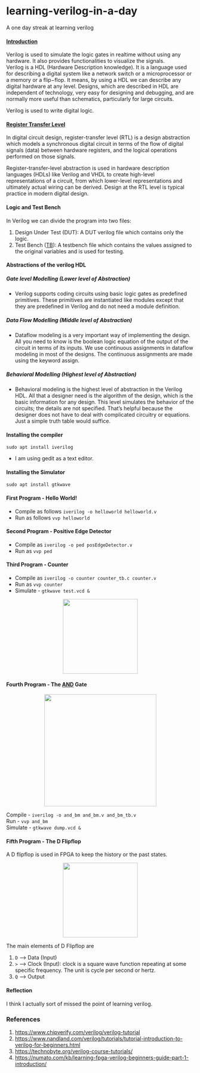 # learning-verilog-in-a-day
A one day streak at learning verilog

#### [Introduction](https://www.tutorialspoint.com/vlsi_design/vlsi_design_verilog_introduction.htm#:~:text=Verilog%20is%20a%20HARDWARE%20DESCRIPTION,digital%20hardware%20at%20any%20level.)
Verilog is used to simulate the logic gates in realtime without using any hardware. It also provides functionalities to visualize the signals.\
Verilog is a HDL (Hardware Description knowledge). It is a language used for describing a digital system like a network switch or a microprocessor or a memory or a flip−flop. It means, by using a HDL we can describe any digital hardware at any level. Designs, which are described in HDL are independent of technology, very easy for designing and debugging, and are normally more useful than schematics, particularly for large circuits.

Verilog is used to write digital logic.

#### [Register Transfer Level](https://en.wikipedia.org/wiki/Register-transfer_level) 
In digital circuit design, register-transfer level (RTL) is a design abstraction which models a synchronous digital circuit in terms of the flow of digital signals (data) between hardware registers, and the logical operations performed on those signals.

Register-transfer-level abstraction is used in hardware description languages (HDLs) like Verilog and VHDL to create high-level representations of a circuit, from which lower-level representations and ultimately actual wiring can be derived. Design at the RTL level is typical practice in modern digital design.

#### Logic and Test Bench
In Verilog we can divide the program into two files: 
1. Design Under Test (DUT): A DUT verilog file which contains only the logic.
2. Test Bench ([TB](https://technobyte.org/testbench-in-verilog/)): A testbench file which contains the values assigned to the original variables and is used for testing.

#### Abstractions of the verilog HDL

##### Gate level Modelling (Lower level of Abstraction)
- Verilog supports coding circuits using basic logic gates as predefined primitives. These primitives are instantiated like modules except that they are predefined in Verilog and do not need a module definition.

##### Data Flow Modelling (Middle level of Abstraction)
- Dataflow modeling is a very important way of implementing the design. All you need to know is the boolean logic equation of the output of the circuit in terms of its inputs. We use continuous assignments in dataflow modeling in most of the designs. The continuous assignments are made using the keyword assign.

##### Behavioral Modelling (Highest level of Abstraction)
- Behavioral modeling is the highest level of abstraction in the Verilog HDL. All that a designer need is the algorithm of the design, which is the basic information for any design. This level simulates the behavior of the circuits; the details are not specified. That’s helpful because the designer does not have to deal with complicated circuitry or equations. Just a simple truth table would suffice.

#### Installing the compiler

```sudo apt install iverilog```
- I am using gedit as a text editor.

#### Installing the Simulator
```sudo apt install gtkwave```

#### First Program - Hello World!
- Compile as follows
```iverilog -o helloworld helloworld.v```
- Run as follows
```vvp helloworld```

#### Second Program - Positive Edge Detector
- Compile as ```iverilog -o ped posEdgeDetector.v```
- Run as ```vvp ped```

#### Third Program - Counter
- Compile as ```iverilog -o counter counter_tb.c counter.v```
- Run as ```vvp counter```
- Simulate - ```gtkwave test.vcd &```
<p align="center">
  <img src="https://github.com/Pruthvi-Sanghavi/learning-verilog-in-a-day/blob/main/results/counter.png" height="200 px">
</p>

#### Fourth Program - The [AND](https://technobyte.org/verilog-and-gate/) Gate
<p align="center">
  <img src="https://github.com/Pruthvi-Sanghavi/learning-verilog-in-a-day/blob/main/and_gate/and_bm.png" height="300 px"/>
</p>

Compile - ```iverilog -o and_bm and_bm.v and_bm_tb.v```\
Run - ```vvp and_bm```\
Simulate - ```gtkwave dump.vcd &```

#### Fifth Program - The D Flipflop
A D flipflop is used in FPGA to keep the history or the past states.

<p align="center"><img src="https://github.com/Pruthvi-Sanghavi/learning-verilog-in-a-day/blob/main/d_flipflop/f_flipflop.jpg" height="200px"/></p>

The main elements of D Flipflop are
1. `D` --> Data (Input)
2. `>` --> Clock (Input): clock is a square wave function repeating at some specific frequency. The unit is cycle per second or hertz.
3. `Q` --> Output


#### Reflection
I think I actually sort of missed the point of learning verilog. 
                                                                                                                      
### References
1. https://www.chipverify.com/verilog/verilog-tutorial
2. https://www.nandland.com/verilog/tutorials/tutorial-introduction-to-verilog-for-beginners.html
3. https://technobyte.org/verilog-course-tutorials/
4. https://numato.com/kb/learning-fpga-verilog-beginners-guide-part-1-introduction/
